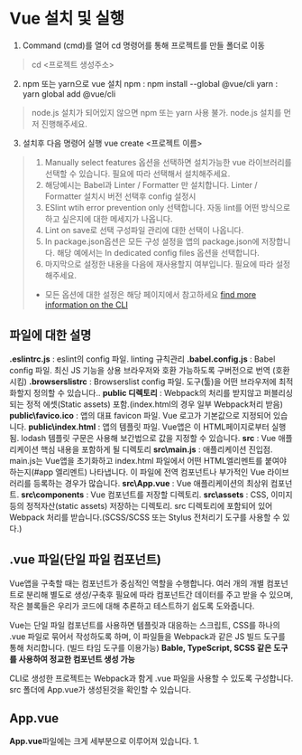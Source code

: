 # Vue 설치 및 실행

1. Command (cmd)를 열어 cd 명령어를 통해 프로젝트를 만들 폴더로 이동

> cd <프로젝트 생성주소>

2. npm 또는 yarn으로 vue 설치
npm : npm install --global @vue/cli
yarn : yarn global add @vue/cli

>   node.js 설치가 되어있지 않으면 npm 또는 yarn 사용 불가.
node.js 설치를 먼저 진행해주세요.

3. 설치후 다음 명령어 실행
   vue create <프로젝트 이름>

> 1. Manually select features 옵션을 선택하면 설치가능한 vue 라이브러리를 선택할 수 있습니다.
>    필요에 따라 선택해서 설치해주세요.
> 2. 해당예시는 Babel과 Linter / Formatter 만 설치합니다.
>    Linter / Formatter 설치시 버전 선택후 config 설정시
> 3. ESlint wtih error prevention only 선택합니다.
>    자동 lint를 어떤 방식으로 하고 싶은지에 대한 메세지가 나옵니다.
> 4. Lint on save로 선택
>    구성파일 관리에 대한 선택이 나옵니다.
> 5. In package.json옵션은 모든 구성 설정을 앱의 package.json에 저장합니다.
>    해당 예에서는 In dedicated config files 옵션을 선택합니다.
> 6. 마지막으로 설정한 내용을 다음에 재사용할지 여부입니다.
>    필요에 따라 설정해주세요.
> * 모든 옵션에 대한 설정은 해당 페이지에서 참고하세요
> <a href="https://cli.vuejs.org/">find more information on the CLI</a>

<h2>파일에 대한 설명</h2>
<b>.eslintrc.js</b> : eslint의 config 파일. linting 규칙관리
<b>.babel.config.js</b> : Babel config 파일. 최신 JS 기능을 상용 브라우저와 호환 가능하도록 구버전으로 번역 (호환시킴)
<b>.browserslistrc</b> : Browserslist config 파일. 도구(툴)을 어떤 브라우저에 최적화할지 정의할 수 있습니다..
<b>public 디렉토리</b> : Webpack의 처리를 받지않고 퍼블리싱되는 정적 에셋(Static assets) 포함.(index.html의 경우 일부 Webpack처리 받음)
<b>public\favico.ico</b> : 앱의 대표 favicon 파일. Vue 로고가 기본값으로 지정되어 있습니다.
<b>public\index.html</b> : 앱의 템플릿 파일. Vue앱은 이 HTML페이지로부터 실행됨. lodash 템플릿 구문은 사용해 보간법으로 값을 지정할 수 있습니다.
<b>src</b> : Vue 애플리케이션 핵심 내용을 포함하게 될 디렉토리
<b>src\main.js</b> : 애플리케이션 진입점. main.js는 Vue앱을 초기화하고 index.html 파일에서 어떤 HTML엘리멘트를 붙여야 하는지(#app 엘리멘트) 나타냅니다.
이 파일에 전역 컴포넌트나 부가적인 Vue 라이브러리를 등록하는 경우가 많습니다.
<b>src\App.vue</b> : Vue 애플리케이션의 최상위 컴포넌트.
<b>src\components</b> : Vue 컴포넌트를 저장할 디렉토리.
<b>src\assets</b> : CSS, 이미지 등의 정적자산(static assets) 저장하는 디렉토리.
src 디렉토리에 포함되어 있어 Webpack 처리를 받습니다.(SCSS/SCSS 또는 Stylus 전처리기 도구를 사용할 수 있다.)

<h2>.vue 파일(단일 파일 컴포넌트)</h2>
Vue앱을 구축할 때는 컴포넌트가 중심적인 역할을 수행합니다.
여러 개의 개별 컴포넌트로 분리해 별도로 생성/구축후 필요에 따라 컴포넌트간 데이터를 주고 받을 수 있으며,
작은 블록들은 우리가 코드에 대해 추론하고 테스트하기 쉽도록 도와줍니다.

Vue는 단일 파일 컴포넌트를 사용하면 템플릿과 대응하는 스크립트, CSS를 하나의 .vue 파일로 묶어서 작성하도록 하며, 이 파일들을 Webpack과 같은 JS 빌드 도구를 통해 처리합니다. 
(빌드 타임 도구를 이용가능)
<b>Bable, TypeScript, SCSS 같은 도구를 사용하여 정교한 컴포넌트 생성 가능</b>

CLI로 생성한 프로젝트는 Webpack과 함게 .vue 파일을 사용할 수 있도록 구성합니다.
src 폴더에 App.vue가 생성된것을 확인할 수 있습니다.

<h2>App.vue</h2>
<b>App.vue</b>파일에는 크게 세부분으로 이루어져 있습니다.
1. <b><i><template></i> 파트</b> : 컴포넌트 템플릿 정의
2. <b><i><script></i> 파트</b> : 스크립트를 작성
3. <b><i><style></i> 파트</b> : 스타일시트 파트
<script>는 컴포넌트 화면에 표시되지 않는 모든 로직을 포함하고 있습니다.
<script>태그 안에 반드시 기본으로 export(export default 구문 참고)되는 JS 오브젝트가 있어야 합니다.
> 오브젝트에선 로컬 컴포넌트 등록, 컴포넌트 인풋(props) 정의, 로컬 상태 관리, > 메서드 정의 등의 작업이 이루어집니다.
> 빌드 단계에서 이 오브젝트가 처리되고, 템플릿과 함께 render()함수를 통해 vue > 컴포넌트로 변환됩니다.

<b>default export 오브젝트</b> 오브젝트는 컴포넌트 이름을 app으로 설정하고
components 속성에 HelloWorld.vue 컴포넌트를 등록했습니다.
이렇게 컴포넌트를 등록하면 로컬 컴포넌트가 됩니다.
> 로컬로 등록된 컴포넌트는 하위 컴포넌트로 사용이 불가합니다. 그러므로 각 컴포넌트 파일에 필요한 컴포넌트를 import 하고 등록해야 합니다.
(번들 분할/트리 쉐이킹에 유용한 기능.)

<b><style></b>에는 컴포넌트에 사용될 CSS를 포함합니다.
<style scoped>같이 scoped속성 추가시 Vue는 그 안의 내용을 단일 파일 컴포넌트(SFC) 내부 범위에서만 적용합니다. (CSS-in-JS 방식과 비슷하게 동작, 일반 CSS 구문 작성할 수 있음.)

<h2>로컬에서 앱 실행</h2>
Vue CLI는 개발 서버를 내장하고 있습니다.
터미널(CMD)를 통해 해당 폴더로 이동하고 npm run serve 또는 yarn serve 를 실행해보세요.
> 서버 종료는 Ctrl + C 를 통해 종료할 수 있습니다.

<h2>실습. App.vue 변경</h2>
App.vue 파일을 열어 템플릿 섹션에서 <img> 요소를 지워봅시다.
> <img alt="Vue logo" src="./assets/logo.png">
서버를 실행중이라면 로고가 즉시 사라진것을 확인할 수 있습니다.

템플릿 섹션의 HelloWorld 컴포넌트를 삭제해봅시다.
> 1. <HelloWorld msg="Welcome to Your Vue.js App"/>
이제 App.vue파일을 저장하면 HelloWorld 컴포넌트를 등록했으나 사용하지 않았다는 에러를 발생시킵니다. (등록한 컴포넌트는 반드시 사용해주기)

해당 라인도 삭제해봅시다.
> import HelloWorld from './components/HelloWorld.vue'
> components: {
>  	HelloWorld
>}
에러가 발생시키는 요소를 지웠습니다. 
<template> 파트에 표시할 내용이 없기 떄문에 빈 페이지만 보입니다.

<b>요소 추가</b>
<div id="app"> 안에 h1 요소를 추가해보겠습니다.
><template>
>  <div id="app">
>    <h1>To-Do List</h1>
>  </div>
></template>
헤더 텍스트를 To-Do List로 작성해줍니다.


